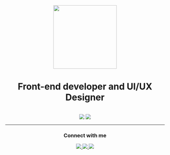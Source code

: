 <div id="header" align="center">
  <img src="https://media.giphy.com/media/cpAGF6uxLw93uuQNNJ/giphy.gif" width="200"/>
  <h1>
    Front-end developer and UI/UX Designer
  </h1>
</div>

<br/>
<div align="center">
    <img src="https://skillicons.dev/icons?i=wordpress,javascript,typescript,react,html,css,figma,tailwind,cs" />
    <img src="https://skillicons.dev/icons?i=nodejs,express,sqlite,aws,webpack" /><br>
</div>

 <hr/>


<div align="center"> 
  <h3 align="center">Connect with me</h3>
  <a href="mailto:bassimagh03@gmail.com">
    <img src="https://img.shields.io/badge/Gmail-333333?style=for-the-badge&logo=gmail&logoColor=red" />
  </a>
  <a href="https://www.linkedin.com/in/bassima-ghassan-4940b3228/" target="_blank">
    <img src="https://img.shields.io/badge/LinkedIn-0077B5?style=for-the-badge&logo=linkedin&logoColor=white" target="_blank" />
  </a>
  <a href="https://bassimagh.github.io/Portfolio_new/" target="_blank">
    <img src="https://img.shields.io/badge/Portfolio-8A2BE2?style=for-the-badge" target="_blank" />
  </a>

</div>



  


